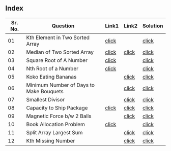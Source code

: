 ## Index 

Sr. No. | Question|Link1 | Link2 | Solution
---|---|---|---|---
01 | Kth Element in Two Sorted Array | [click](https://practice.geeksforgeeks.org/problems/k-th-element-of-two-sorted-array1317/1?utm_source=youtube&utm_medium=collab_striver_ytdescription&utm_campaign=k-th-element-of-two-sorted-array) | | [click](./Solutions/KthElementInTwoSortedArray.java)
02 | Median of Two Sorted Array | [click](https://practice.geeksforgeeks.org/problems/median-of-2-sorted-arrays-of-different-sizes/1?utm_source=youtube&utm_medium=collab_striver_ytdescription&utm_campaign=median-of-2-sorted-arrays-of-different-sizes) | [click](https://leetcode.com/problems/median-of-two-sorted-arrays/) | [click](./Solutions/MedianOfTwoSortedArray.java)
03 | Square Root of A Number | [click](https://practice.geeksforgeeks.org/problems/square-root/0?utm_source=youtube&utm_medium=collab_striver_ytdescription&utm_campaign=square-root)||[click](./Solutions/SquareRootOfANumber.java)
04 | Nth Root of a Number | [click](https://practice.geeksforgeeks.org/problems/find-nth-root-of-m5843/1?utm_source=youtube&utm_medium=collab_striver_ytdescription&utm_campaign=find-nth-root-of-m) ||[click](./Solutions/NthRootOfANumber.java)
05 | Koko Eating Bananas | |[click](https://leetcode.com/problems/koko-eating-bananas/) | [click](./Solutions/KokoEatingBananas.java) 
06 | Minimum Number of Days to Make Bouquets ||[click](https://leetcode.com/problems/minimum-number-of-days-to-make-m-bouquets/) | [click](./Solutions/MinimumNumberOfDaysToMakeBouquete.java)
07 | Smallest Divisor || [click](https://leetcode.com/problems/find-the-smallest-divisor-given-a-threshold/) | [click](./Solutions/SmallesrDivisor.java)
08 | Capacity to Ship Package | [click](https://practice.geeksforgeeks.org/problems/capacity-to-ship-packages-within-d-days/1?utm_source=youtube&utm_medium=collab_striver_ytdescription&utm_campaign=capacity-to-ship-packages-within-d-days) |[click](https://leetcode.com/problems/capacity-to-ship-packages-within-d-days/) | [click](./Solutions/CapacityToShipPackagesWithinKDays.java)
09 | Magnetic Force b/w 2 Balls||[click](https://leetcode.com/problems/magnetic-force-between-two-balls/) | [click](./Solutions/MagneticForceBwTwoBalls.java)
10 | Book Allocation Problem | [click](https://practice.geeksforgeeks.org/problems/allocate-minimum-number-of-pages0937/1?utm_source=youtube&utm_medium=collab_striver_ytdescription&utm_campaign=allocate-minimum-number-of-pages) | | [click](./Solutions/BookAllocationProblem.java)
11 | Split Array Largest Sum | |[click](https://leetcode.com/problems/split-array-largest-sum/)|[click](./Solutions/SplitArrayLargestSum.java)
12 | Kth Missing Number | |[click](https://leetcode.com/problems/kth-missing-positive-number/) |[click](./Solutions/KthMissingNumber.java)